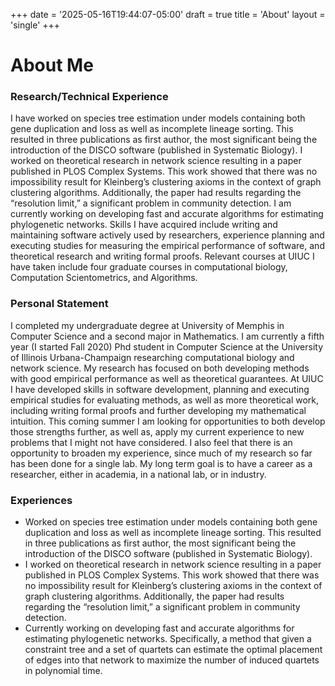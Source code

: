 +++
date = '2025-05-16T19:44:07-05:00'
draft = true
title = 'About'
layout = 'single'
+++

# About Me

### Research/Technical Experience

I have worked on species tree estimation under models containing both gene duplication and loss as well as incomplete lineage sorting. This resulted in three publications as first author, the most significant being the introduction of the DISCO software (published in Systematic Biology). I worked on theoretical research in network science resulting in a paper published in PLOS Complex Systems. This work showed that there was no impossibility result for Kleinberg’s clustering axioms in the context of graph clustering algorithms. Additionally, the paper had results regarding the “resolution limit,” a significant problem in community detection. I am currently working on developing fast and accurate algorithms for estimating phylogenetic networks. Skills I have acquired include writing and maintaining software actively used by researchers, experience planning and executing studies for measuring the empirical performance of software, and theoretical research and writing formal proofs. Relevant courses at UIUC I have taken include four graduate courses in computational biology, Computation Scientometrics, and Algorithms.

### Personal Statement

I completed my undergraduate degree at University of Memphis in Computer Science and a second major in Mathematics. I am currently a fifth year (I started Fall 2020) Phd student in Computer Science at the University of Illinois Urbana-Champaign researching computational biology and network science. My research has focused on both developing methods with good empirical performance as well as theoretical guarantees. At UIUC I have developed skills in software development, planning and executing empirical studies for evaluating methods, as well as more theoretical work, including writing formal proofs and further developing my mathematical intuition. This coming summer I am looking for opportunities to both develop those strengths further, as well as, apply my current experience to new problems that I might not have considered. I also feel that there is an opportunity to broaden my experience, since much of my research so far has been done for a single lab.  My long term goal is to have a career as a researcher, either in academia, in a national lab, or in industry.

### Experiences

- Worked on species tree estimation under models containing both gene duplication and loss as well as incomplete lineage sorting. This resulted in three publications as first author, the most significant being the introduction of the DISCO software (published in Systematic Biology).
- I worked on theoretical research in network science resulting in a paper published in PLOS Complex Systems. This work showed that there was no impossibility result for Kleinberg’s clustering axioms in the context of graph clustering algorithms. Additionally, the paper had results regarding the “resolution limit,” a significant problem in community detection.
- Currently working on developing fast and accurate algorithms for estimating phylogenetic networks. Specifically, a method that given a constraint tree and a set of quartets can estimate the optimal placement of edges into that network to maximize the number of induced quartets in polynomial time.

